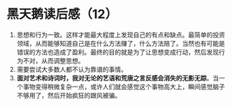 # 黑天鹅读后感（12）

1. 思想和行为一致。这样才能最大程度上发现自己的有点和缺点。最简单的投资领域，从而能够知道自己是在什么方法赚了，什么方法赔了。当然也有可能是错误的方法也造成了盈利。最终的目的就是为了让思想变成行动，然后发现行为不对，从而调整思想。
2. 需要尝试大多数人都不认为靠谱的事情。
3. **面对艺术和诗词时，我对无论的艺语和荒唐之言反感会消失的无影无踪**。当一个事物变得稍微复杂一点，或许人们就会感觉这个事物高大上，瞬间感觉脑子不够用了，然后开始疯狂的跟风被骗。